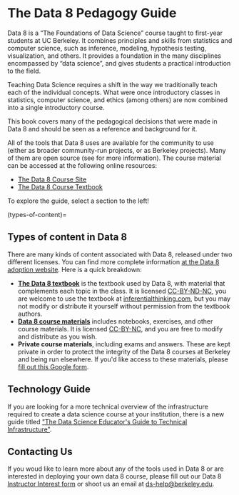 <!-- #region -->
# The Data 8 Pedagogy Guide

Data 8 is a “The Foundations of Data Science” course taught to first-year students at UC Berkeley. It combines principles and skills from statistics and computer science, such as inference, modeling, hypothesis testing, visualization, and others. It provides a foundation in the many disciplines encompassed by “data science”, and gives students a practical introduction to the field.

Teaching Data Science requires a shift in the way we traditionally teach each of the individual concepts. What were once introductory classes in statistics, computer science, and ethics (among others) are now combined into a single introductory course.

This book covers many of the pedagogical decisions that were made in Data 8 and should be seen as a reference and background for it.

All of the tools that Data 8 uses are available for the community to use (either as broader community-run projects, or as Berkeley projects). Many of them are open source (see [](types-of-content) for more information). The course material can be accessed at the following online resources:

- [The Data 8 Course Site](http://data8.org)
- [The Data 8 Course Textbook](https://www.inferentialthinking.com/chapters/intro)

To explore the guide, select a section to the left!

(types-of-content)=
## Types of content in Data 8

There are many kinds of content associated with Data 8, released under two different licenses. You can find more complete information [at the Data 8 adoption website](https://data.berkeley.edu/external/data8-adoption). Here is a quick breakdown:

- [**The Data 8 textbook**](textbook.md) is the textbook used by Data 8, with material that complements each topic in the class. It is licensed [CC-BY-ND-NC](https://creativecommons.org/licenses/by-nc-nd/2.0/), you are welcome to use the textbook at [inferentialthinking.com](https://inferentialthinking.com), but you may not modify or distribute it yourself without permission from the textbook authors.
- [**Data 8 course materials**](https://github.com/data-8/materials-sp20) includes notebooks, exercises, and other course materials. It is licensed [CC-BY-NC](https://creativecommons.org/licenses/by-nc/2.0/), and you are free to modify and distribute as you wish.  
- **Private course materials**, including exams and answers. These are kept private in order to protect the integrity of the Data 8 courses at Berkeley and being run elsewhere. If you'd like access to these materials, please [fill out this Google form](https://forms.gle/iKLcryjZXit5913k7).

## Technology Guide

If you are looking for a more technical overview of the infrastructure required to create a data science course at your institution, there is a new guide titled ["The Data Science Educator's Guide to Technical Infrastructure"](https://ucbds-infra.github.io/ds-course-infra-guide/intro.html).

## Contacting Us

If you woud like to learn more about any of the tools used in Data 8 or are interested in deploying your own data 8 course, please fill out our Data 8 [Instructor Interest form](https://forms.gle/y5aQBi816xDXKe7r7) or shoot us an email at [ds-help@berkeley.edu](mailto:ds-help@berkeley.edu).
<!-- #endregion -->
